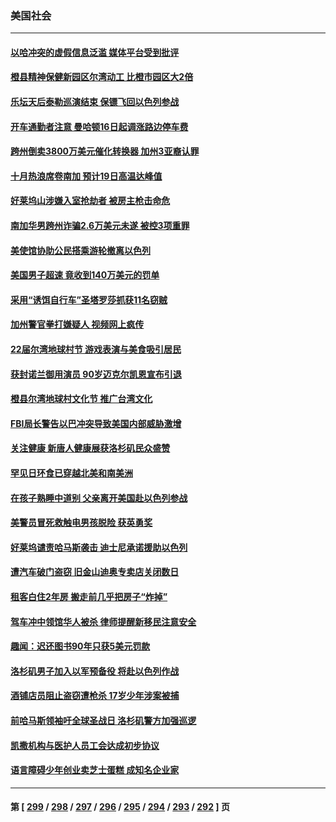 ### 美国社会
---
#### [以哈冲突的虚假信息泛滥 媒体平台受到批评](../../pages/ncid1078160/n14097471.md) 
#### [橙县精神保健新园区尔湾动工 比橙市园区大2倍](../../pages/ncid1078160/n14097456.md) 
#### [乐坛天后泰勒巡演结束 保镖飞回以色列参战](../../pages/ncid1078160/n14097381.md) 
#### [开车通勤者注意 曼哈顿16日起调涨路边停车费](../../pages/ncid1078160/n14096829.md) 
#### [跨州倒卖3800万美元催化转换器 加州3亚裔认罪](../../pages/ncid1078160/n14096764.md) 
#### [十月热浪席卷南加 预计19日高温达峰值](../../pages/ncid1078160/n14096728.md) 
#### [好莱坞山涉嫌入室抢劫者 被房主枪击命危](../../pages/ncid1078160/n14096716.md) 
#### [南加华男跨州诈骗2.6万美元未遂 被控3项重罪](../../pages/ncid1078160/n14096707.md) 
#### [美使馆协助公民搭乘游轮撤离以色列](../../pages/ncid1078160/n14096558.md) 
#### [美国男子超速 竟收到140万美元的罚单](../../pages/ncid1078160/n14096580.md) 
#### [采用“诱饵自行车”圣塔罗莎抓获11名窃贼](../../pages/ncid1078160/n14096423.md) 
#### [加州警官拳打嫌疑人 视频网上疯传](../../pages/ncid1078160/n14096324.md) 
#### [22届尔湾地球村节 游戏表演与美食吸引居民](../../pages/ncid1078160/n14096057.md) 
#### [获封诺兰御用演员 90岁迈克尔凯恩宣布引退](../../pages/ncid1078160/n14095892.md) 
#### [橙县尔湾地球村文化节 推广台湾文化](../../pages/ncid1078160/n14095896.md) 
#### [FBI局长警告以巴冲突导致美国内部威胁激增](../../pages/ncid1078160/n14095800.md) 
#### [关注健康 新唐人健康展获洛杉矶民众盛赞](../../pages/ncid1078160/n14095614.md) 
#### [罕见日环食已穿越北美和南美洲](../../pages/ncid1078160/n14095471.md) 
#### [在孩子熟睡中道别 父亲离开美国赴以色列参战](../../pages/ncid1078160/n14095425.md) 
#### [美警员冒死救触电男孩脱险 获英勇奖](../../pages/ncid1078160/n14095186.md) 
#### [好莱坞谴责哈马斯袭击 迪士尼承诺援助以色列](../../pages/ncid1078160/n14095371.md) 
#### [遭汽车破门盗窃 旧金山迪奥专卖店关闭数日](../../pages/ncid1078160/n14095185.md) 
#### [租客白住2年房 搬走前几乎把房子“炸掉”](../../pages/ncid1078160/n14095126.md) 
#### [驾车冲中领馆华人被杀 律师提醒新移民注意安全](../../pages/ncid1078160/n14094964.md) 
#### [趣闻：迟还图书90年只获5美元罚款](../../pages/ncid1078160/n14095051.md) 
#### [洛杉矶男子加入以军预备役 将赴以色列作战](../../pages/ncid1078160/n14094928.md) 
#### [酒铺店员阻止盗窃遭枪杀 17岁少年涉案被捕](../../pages/ncid1078160/n14094918.md) 
#### [前哈马斯领袖吁全球圣战日 洛杉矶警方加强巡逻](../../pages/ncid1078160/n14094913.md) 
#### [凯撒机构与医护人员工会达成初步协议](../../pages/ncid1078160/n14094887.md) 
#### [语言障碍少年创业卖芝士蛋糕 成知名企业家](../../pages/ncid1078160/n14093816.md) 

---
#### 第 [ [299](./299.md) / [298](./298.md) / [297](./297.md) / [296](./296.md) / [295](./295.md) / [294](./294.md) / [293](./293.md) / [292](./292.md) ] 页
